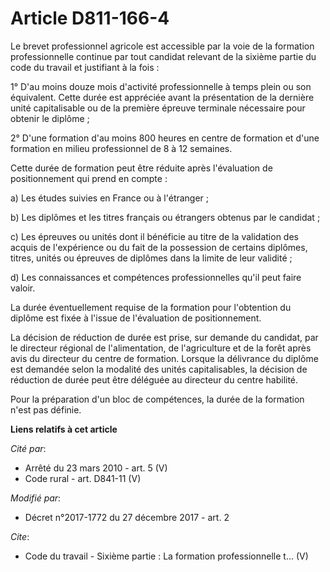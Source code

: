 # Article D811-166-4

Le brevet professionnel agricole est accessible par la voie de la formation professionnelle continue par tout candidat
relevant de la sixième partie du code du travail et justifiant à la fois : 

1° D'au moins douze mois d'activité professionnelle à temps plein ou son équivalent. Cette durée est appréciée avant la
présentation de la dernière unité capitalisable ou de la première épreuve terminale nécessaire pour obtenir le diplôme ; 

2° D'une formation d'au moins 800 heures en centre de formation et d'une formation en milieu professionnel de 8 à 12
semaines. 

Cette durée de formation peut être réduite après l'évaluation de positionnement qui prend en compte : 

a) Les études suivies en France ou à l'étranger ; 

b) Les diplômes et les titres français ou étrangers obtenus par le candidat ; 

c) Les épreuves ou unités dont il bénéficie au titre de la validation des acquis de l'expérience ou du fait de la possession
de certains diplômes, titres, unités ou épreuves de diplômes dans la limite de leur validité ; 

d) Les connaissances et compétences professionnelles qu'il peut faire valoir. 

La durée éventuellement requise de la formation pour l'obtention du diplôme est fixée à l'issue de l'évaluation de
positionnement. 

La décision de réduction de durée est prise, sur demande du candidat, par le directeur régional de l'alimentation, de
l'agriculture et de la forêt après avis du directeur du centre de formation. Lorsque la délivrance du diplôme est demandée
selon la modalité des unités capitalisables, la décision de réduction de durée peut être déléguée au directeur du centre
habilité. 

Pour la préparation d'un bloc de compétences, la durée de la formation n'est pas définie.

**Liens relatifs à cet article**

_Cité par_:

  - Arrêté du 23 mars 2010 - art. 5 (V)
  - Code rural - art. D841-11 (V)

_Modifié par_:

  - Décret n°2017-1772 du 27 décembre 2017 - art. 2

_Cite_:

  - Code du travail -  Sixième partie : La formation professionnelle t... (V)
